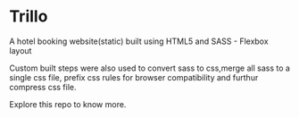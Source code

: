 # Trillo

A hotel booking website(static) built using HTML5 and SASS - Flexbox layout

Custom built steps were also used to convert sass to css,merge all sass to a single css file,
prefix css rules for browser compatibility and furthur compress css file.

Explore this repo to know more.
